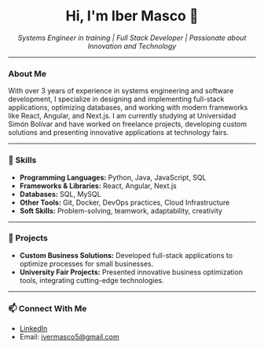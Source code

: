 <h1 align="center">Hi, I'm Iber Masco 👋</h1>

<p align="center">
  <i>Systems Engineer in training | Full Stack Developer | Passionate about Innovation and Technology</i>
</p>

---

### About Me
With over 3 years of experience in systems engineering and software development, I specialize in designing and implementing full-stack applications, optimizing databases, and working with modern frameworks like React, Angular, and Next.js. I am currently studying at Universidad Simón Bolívar and have worked on freelance projects, developing custom solutions and presenting innovative applications at technology fairs.

---

### 🚀 Skills
- **Programming Languages:** Python, Java, JavaScript, SQL
- **Frameworks & Libraries:** React, Angular, Next.js
- **Databases:** SQL, MySQL
- **Other Tools:** Git, Docker, DevOps practices, Cloud Infrastructure
- **Soft Skills:** Problem-solving, teamwork, adaptability, creativity

---

### 📂 Projects
- **Custom Business Solutions:** Developed full-stack applications to optimize processes for small businesses.
- **University Fair Projects:** Presented innovative business optimization tools, integrating cutting-edge technologies.

---

### 📫 Connect With Me
- [LinkedIn](https://www.linkedin.com/in/ibermasco)
- Email: ivermasco5@gmail.com
